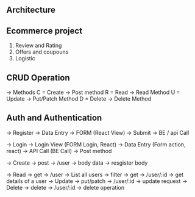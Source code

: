 ## Architecture
## Ecommerce project

1. Review and Rating
2. Offers and coupouns
3. Logistic

## CRUD Operation
-> Methods
C = Create -> Post method
R = Read -> Read Method
U = Update -> Put/Patch Method
D = Delete -> Delete Method

## Auth and Authentication
-> Register
  -> Data Entry -> FORM (React View)
    -> Submit
      -> BE / api Call

-> Login
  -> Login View (FORM Login, React)
    -> Data Entry (Form action, react)
      -> API Call (BE Call)
        -> Post method
        

-> Create 
  -> post -> /user -> body data -> resgister body

-> Read
  -> get -> /user -> List all users 
    -> filter
  -> get -> /user/:id -> get details of a user
-> Update 
  -> put/patch -> /user/:id -> update
  request
-> Delete 
  -> delete -> /user/:id -> delete operation
  
